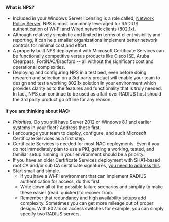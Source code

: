#### What is NPS?
- Included in your Windows Server licensing is a role called, [Network Policy Server](https://learn.microsoft.com/en-us/windows-server/networking/technologies/nps/nps-top).  NPS is most commonly leveraged for RADIUS authentication of Wi-Fi and Wired network clients (802.1x).  
- Although relatively simplistic and limited in terms of client visibility and reporting, it can help smaller organizations implement better network controls for minimal cost and effort.  
- A properly built NPS deployment with Microsoft Certificate Services can be functionally competitive versus products like Cisco ISE, Aruba Clearpass, FortiNAC/Bradford -- all without the significant cost and operational complexities.  
- Deploying and configuring NPS in a test bed, even before doing research and selection on a 3rd party product will enable your team to design and test a working 802.1x solution in your environment which provides clarity as to the features and functionality that is truly needed.  In fact, NPS can continue to be used as a fail-over RADIUS host should the 3rd party product go offline for any reason.
  
#### If you are thinking about NAC:
- *Priorities.*  Do you still have Server 2012 or Windows 8.1 and earlier systems in your fleet?  Address these first.  
- I encourage your team to deploy, configure, and audit Microsoft Certificate Services as a first step.  
- Certificate Services is needed for most NAC deployments.  Even if you do not immediately plan to use a PKI, getting a working, tested, and familiar setup running in your environment should be a priority.  
- If you have an older Certificate Services deployment with SHA1-based root CA and/or sub CA certificate signatures, [you need to address this](https://techcommunity.microsoft.com/t5/ask-the-directory-services-team/sha1-key-migration-to-sha256-for-a-two-tier-pki-hierarchy/ba-p/400338).  
- Start small and simple.  
  - If you have a Wi-Fi environment that can implement RADIUS authentication for access, do this first.  
  - Write down all of the possible failure scenarios and simplify to make these easier (read: quicker) to recover from.  
  - Remember that redundancy and high availability setups add complexity.  Sometimes you can get more mileage out of proper design.  With 802.1x on access switches for example, you can simply specify two RADIUS servers.  
